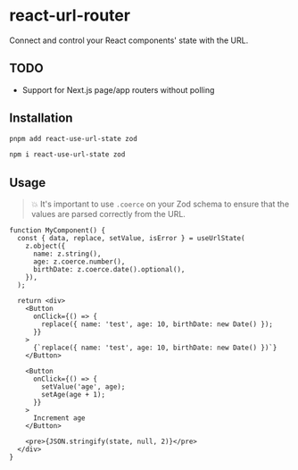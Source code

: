 # react-url-router

Connect and control your React components' state with the URL.

## TODO

* Support for Next.js page/app routers without polling

## Installation

```sh
pnpm add react-use-url-state zod
```
```sh
npm i react-use-url-state zod
```

## Usage

> 💥 It's important to use `.coerce` on your Zod schema to ensure that the values are parsed correctly from the URL.

```tsx
function MyComponent() {
  const { data, replace, setValue, isError } = useUrlState(
    z.object({
      name: z.string(),
      age: z.coerce.number(),
      birthDate: z.coerce.date().optional(),
    }),
  );
  
  return <div>
    <Button
      onClick={() => {
        replace({ name: 'test', age: 10, birthDate: new Date() });
      }}
    >
      {`replace({ name: 'test', age: 10, birthDate: new Date() })`}
    </Button>

    <Button
      onClick={() => {
        setValue('age', age);
        setAge(age + 1);
      }}
    >
      Increment age
    </Button>

    <pre>{JSON.stringify(state, null, 2)}</pre>
  </div>
}
```
